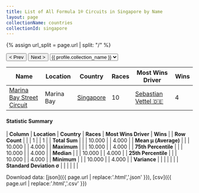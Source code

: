 ```yaml
---
title: List of All Formula 1® Circuits in Singapore by Name
layout: page
collectionName: countries
collectionId: singapore
---
```


{% assign url_split = page.url | split: "/" %}
<div id="collection-navigation">
<button onclick="selector.options[selector.selectedIndex-1].value && (window.location = selector.options[selector.selectedIndex-1].value);">&lt; Prev</button>
<button onclick="selector.options[selector.selectedIndex+1].value && (window.location = selector.options[selector.selectedIndex+1].value);">Next &gt;</button>
<select id="selector" onchange="this.options[this.selectedIndex].value && (window.location = this.options[this.selectedIndex].value);">
  {% for collectionId in site.data[page.collectionName].refs %}
    {% if collectionId == page.collectionId %}
      {% assign selected = "selected" %}
    {% else %}
      {% assign selected = "" %}
    {% endif %}
    {% assign profile = site.data[page.collectionName][collectionId].profile %}
    <option value="/f1/{{ page.collectionName }}/{{ collectionId }}/{{ url_split[4] }}" {{ selected }}>{{ profile.collection_name }}</option>
  {% endfor %}
</select>
</div>

| Name | Location | Country | Races | Most Wins Driver | Wins |
|--|--|--|--|--|--|
| [Marina Bay Street Circuit](/f1/circuits/marina_bay) | Marina Bay | [Singapore](/f1/countries/singapore) | 10 | [Sebastian Vettel 🇩🇪](/f1/drivers/vettel) | 4 |

#### Statistic Summary

| **Column** | **Location** | **Country** | **Races** | **Most Wins Driver** | **Wins** |
| **Row Count** |  |  | 1 |  | 1 |
| **Total Sum** |  |  | 10.000 |  | 4.000 |
| **Mean μ (Average)** |  |  | 10.000 |  | 4.000 |
| **Maximum** |  |  | 10.000 |  | 4.000 |
| **75th Percentile** |  |  | 10.000 |  | 4.000 |
| **Median** |  |  | 10.000 |  | 4.000 |
| **25th Percentile** |  |  | 10.000 |  | 4.000 |
| **Minimum** |  |  | 10.000 |  | 4.000 |
| **Variance** |  |  |  |  |  |
| **Standard Deviation σ** |  |  |  |  |  |

Download data: [json]({{ page.url | replace:'.html','.json' }}), [csv]({{ page.url | replace:'.html','.csv' }})
